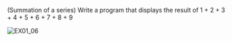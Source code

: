 (Summation of a series) Write a program that displays the result of 1 + 2 + 3 + 4 + 5 + 6 + 7 + 8 +  9

![EX01_06](https://user-images.githubusercontent.com/110339904/197597454-c79090eb-a388-4d70-a670-920275795898.PNG)
